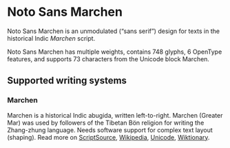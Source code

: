 
# Noto Sans Marchen

Noto Sans Marchen is an unmodulated (“sans serif”) design for texts in the historical Indic _Marchen_ script. 

Noto Sans Marchen has multiple weights, contains 748 glyphs, 6 OpenType features, and supports 73 characters from the Unicode block Marchen.


## Supported writing systems


### Marchen

Marchen is a historical Indic abugida, written left-to-right. Marchen (Greater Mar) was used by followers of the Tibetan Bön religion for writing the Zhang-zhung language. Needs software support for complex text layout (shaping). Read more on [ScriptSource](https://scriptsource.org/scr/Marc), [Wikipedia](https://en.wikipedia.org/wiki/ISO_15924:Marc), [Unicode](https://www.unicode.org/versions/Unicode13.0.0/ch14.pdf#G38187), [Wiktionary](https://en.wiktionary.org/wiki/Category:Marchen_script).

